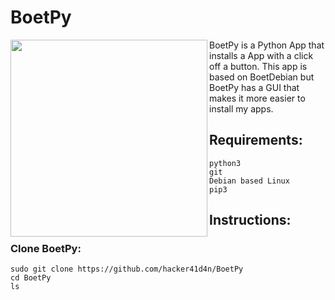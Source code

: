 # BoetPy

<a href="url"><img src="https://upload.wikimedia.org/wikipedia/commons/d/d1/Ardebian_logo_512_0.png" align="left" height="315" width="315" ></a>
BoetPy is a Python App that installs a App with a click off a button. 
This app is based on BoetDebian but BoetPy has a GUI that makes it
more easier to install my apps.


## Requirements:

```
python3
git
Debian based Linux
pip3

```



## Instructions:

### Clone BoetPy:

```
sudo git clone https://github.com/hacker41d4n/BoetPy
cd BoetPy
ls
```


